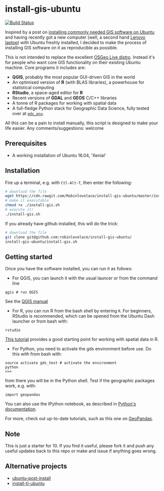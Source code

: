 # install-gis-ubuntu

[![Build Status](https://travis-ci.org/Robinlovelace/install-gis-ubuntu.svg?branch=master)](https://travis-ci.org/Robinlovelace/install-gis-ubuntu)

Inspired by a post on [installing commonly needed GIS software on Ubuntu](https://medium.com/@ramiroaznar/how-to-install-the-most-common-open-source-gis-applications-on-ubuntu-dbe9d612347b) and having recently got a new computer (well, a second hand [Lenovo laptop](http://www.ebay.co.uk/sch/PC-Laptops-Netbooks/177/i.html?_from=R40&_nkw=lenovo&_dcat=177&rt=nc&_mPrRngCbx=1&_udlo=0&_udhi=200)) with Ubuntu freshly installed, I decided to make the process of installing GIS software on it as reproducible as possible.

This is not intended to replace the excellent [OSGeo Live distro](https://live.osgeo.org/en/index.html). Instead it's for people who want core GIS functionality on their existing Ubuntu machine. Core programs it includes are:

- **QGIS**, probably the most popular GUI-driven GIS in the world
- An optimised version of **R** (with BLAS libraries), a powerhouse for statistical computing
- **RStudio**, a space-aged editor for **R**
- Recent versions of **GDAL** and **GEOS** C/C++ libraries
- A tonne of R packages for working with spatial data
- A full-fledge Python stack for Geographic Data Science, fully tested over at
  [`gds_env`](https://github.com/darribas/gds_env).

All this can be a pain to install manually, this script is designed to make your life easier. Any comments/suggestions: welcome

## Prerequisites

- A working installation of Ubuntu 16.04, 'Xenial'

## Installation

Fire up a terminal, e.g. with `Ctl-Alt-T`, then enter the following:

```bash
# download the file
wget https://cdn.rawgit.com/Robinlovelace/install-gis-ubuntu/master/install-gis.sh
# make it executable
chmod +x ./install-gis.sh
# execute it!
./install-gis.sh
```

If you already have github installed, this will do the trick:

```bash
# download the file
git clone git@github.com:robinlovelace/install-gis-ubuntu/
install-gis-ubuntu/install-gis.sh
```

## Getting started

Once you have the software installed, you can run it as follows:

- For QGIS, you can launch it with the usual launcer or from the command line

```
qgis # run QGIS
```

See the [QGIS manual](http://docs.qgis.org/2.14/en/docs/index.html)

- For R, you can run R from the bash shell by entering `R`. For beginners, RStudio is recommended, which can be opened from the Ubuntu Dash launcher or from bash with:

```
rstudio
```

[This tutorial](https://github.com/Robinlovelace/Creating-maps-in-R) provides a good starting point for working with spatial data in R.

- For Python, you need to activate the gds environment before use. Do this with from bash with: 

```
source activate gds_test # activate the environment
python
>>>
```

from there you will be in the Python shell. Test if the geographic packages work, e.g. with:

```
import geopandas
```

You can also use the IPython notebook, as described in [Python's documentation](http://jupyter-notebook-beginner-guide.readthedocs.io/en/latest/execute.html
).

For more, check out up-to-date tutorials, such as this one on [GeoPandas](http://geopandas.org/).

## Note

This is just a starter for 10. If you find it useful, please fork it and push any useful updates back to this repo or make and issue if anything goes wrong.

## Alternative projects

- [ubuntu-post-install](https://github.com/snwh/ubuntu-post-install)
- [install-tl-ubuntu](https://github.com/scottkosty/install-tl-ubuntu)

